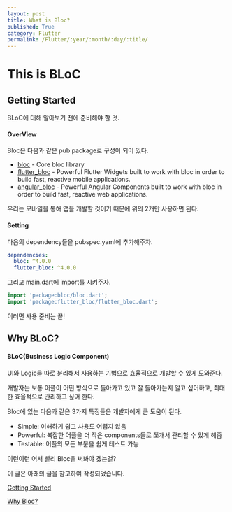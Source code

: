 ```yaml
---
layout: post
title: What is Bloc?
published: True
category: Flutter
permalink: /Flutter/:year/:month/:day/:title/
---
```


# This is BLoC

## Getting Started

BLoC에 대해 알아보기 전에 준비해야 할 것.

#### OverView

Bloc은 다음과 같은 pub package로 구성이 되어 있다.

- [bloc](https://pub.dev/packages/bloc) - Core bloc library
- [flutter_bloc](https://pub.dev/packages/flutter_bloc) - Powerful Flutter Widgets built to work with bloc in order to build fast, reactive mobile applications.
- [angular_bloc](https://pub.dev/packages/angular_bloc) - Powerful Angular Components built to work with bloc in order to build fast, reactive web applications.

우리는 모바일을 통해 앱을 개발할 것이기 때문에 위의 2개만 사용하면 된다.



#### Setting

다음의 dependency들을 pubspec.yaml에 추가해주자.

```yaml
dependencies:
  bloc: ^4.0.0
  flutter_bloc: ^4.0.0
```

그리고 main.dart에 import를 시켜주자.

```dart
import 'package:bloc/bloc.dart';
import 'package:flutter_bloc/flutter_bloc.dart';
```

이러면 사용 준비는 끝!



## Why BLoC?

#### BLoC(Business Logic Component)

UI와 Logic을 따로 분리해서 사용하는 기법으로 효율적으로 개발할 수 있게 도와준다.

개발자는 보통 어플이 어떤 방식으로 돌아가고 있고 잘 돌아가는지 알고 싶어하고, 최대한 효율적으로 관리하고 싶어 한다.

Bloc에 있는 다음과 같은 3가지 특징들은 개발자에게 큰 도움이 된다.

- Simple: 이해하기 쉽고 사용도 어렵지 않음
- Powerful: 복잡한 어플을 더 작은 components들로 쪼개서 관리할 수 있게 해줌
- Testable: 어플의 모든 부분을 쉽게 테스트 가능

이런이런 어서 빨리 Bloc을 써봐야 겠는걸?



이 글은 아래의 글을 참고하여 작성되었습니다.

[Getting Started](https://bloclibrary.dev/#/gettingstarted)

[Why Bloc?](https://bloclibrary.dev/#/whybloc)